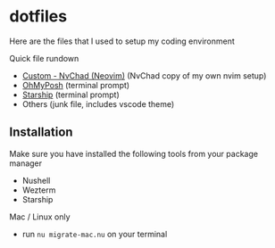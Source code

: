 # dotfiles
Here are the files that I used to setup my coding environment

Quick file rundown
- [Custom - NvChad (Neovim)](https://nvchad.com) (NvChad copy of my own nvim setup)
- [OhMyPosh](https://ohmyposh.dev) (terminal prompt)
- [Starship](https://starship.rs) (terminal prompt)
- Others (junk file, includes vscode theme)


## Installation
Make sure you have installed the following tools from your package manager
- Nushell
- Wezterm
- Starship

Mac / Linux only
- run `nu migrate-mac.nu` on your terminal
